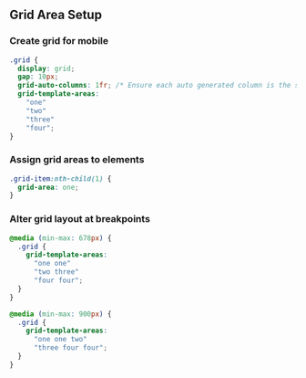 ## Grid Area Setup

### Create grid for mobile

```css
.grid {
  display: grid;
  gap: 10px;
  grid-auto-columns: 1fr; /* Ensure each auto generated column is the same */
  grid-template-areas:
    "one"
    "two"
    "three"
    "four";
}
```

### Assign grid areas to elements

```css
.grid-item:nth-child(1) {
  grid-area: one;
}
```

### Alter grid layout at breakpoints

```css
@media (min-max: 678px) {
  .grid {
    grid-template-areas:
      "one one"
      "two three"
      "four four";
  }
}
```

```css
@media (min-max: 900px) {
  .grid {
    grid-template-areas:
      "one one two"
      "three four four";
  }
}
```
